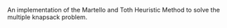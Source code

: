  An implementation of the Martello and Toth Heuristic Method 
 to solve the multiple knapsack problem.
